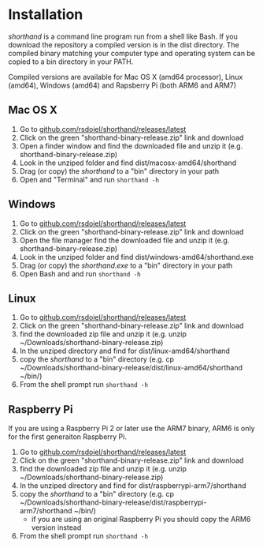 
# Installation

*shorthand* is a command line program run from a shell like Bash. If you download the 
repository a compiled version is in the dist directory. The compiled binary matching
your computer type and operating system can be copied to a bin directory in your PATH.

Compiled versions are available for Mac OS X (amd64 processor), Linux (amd64), Windows
(amd64) and Rapsberry Pi (both ARM6 and ARM7)

## Mac OS X

1. Go to [github.com/rsdoiel/shorthand/releases/latest](https://github.com/rsdoiel/shorthand/releases/latest)
2. Click on the green "shorthand-binary-release.zip" link and download
3. Open a finder window and find the downloaded file and unzip it (e.g. shorthand-binary-release.zip)
4. Look in the unziped folder and find dist/macosx-amd64/shorthand
5. Drag (or copy) the *shorthand* to a "bin" directory in your path
6. Open and "Terminal" and run `shorthand -h`

## Windows

1. Go to [github.com/rsdoiel/shorthand/releases/latest](https://github.com/rsdoiel/shorthand/releases/latest)
2. Click on the green "shorthand-binary-release.zip" link and download
3. Open the file manager find the downloaded file and unzip it (e.g. shorthand-binary-release.zip)
4. Look in the unziped folder and find dist/windows-amd64/shorthand.exe
5. Drag (or copy) the *shorthand.exe* to a "bin" directory in your path
6. Open Bash and and run `shorthand -h`

## Linux

1. Go to [github.com/rsdoiel/shorthand/releases/latest](https://github.com/rsdoiel/shorthand/releases/latest)
2. Click on the green "shorthand-binary-release.zip" link and download
3. find the downloaded zip file and unzip it (e.g. unzip ~/Downloads/shorthand-binary-release.zip)
4. In the unziped directory and find for dist/linux-amd64/shorthand
5. copy the *shorthand* to a "bin" directory (e.g. cp ~/Downloads/shorthand-binary-release/dist/linux-amd64/shorthand ~/bin/)
6. From the shell prompt run `shorthand -h`

## Raspberry Pi

If you are using a Raspberry Pi 2 or later use the ARM7 binary, ARM6 is only for the first generaiton Raspberry Pi.

1. Go to [github.com/rsdoiel/shorthand/releases/latest](https://github.com/rsdoiel/shorthand/releases/latest)
2. Click on the green "shorthand-binary-release.zip" link and download
3. find the downloaded zip file and unzip it (e.g. unzip ~/Downloads/shorthand-binary-release.zip)
4. In the unziped directory and find for dist/raspberrypi-arm7/shorthand
5. copy the *shorthand* to a "bin" directory (e.g. cp ~/Downloads/shorthand-binary-release/dist/raspberrypi-arm7/shorthand ~/bin/)
    + if you are using an original Raspberry Pi you should copy the ARM6 version instead
6. From the shell prompt run `shorthand -h`

